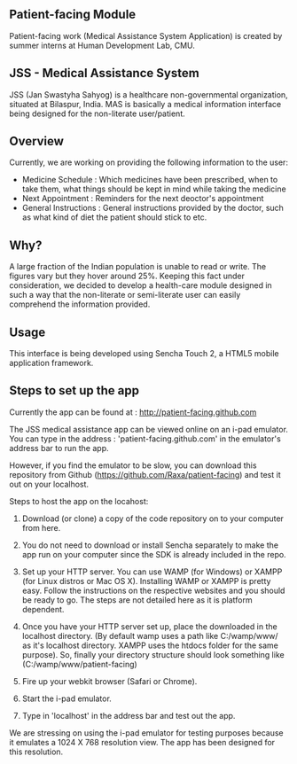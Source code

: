 Patient-facing Module
----------------
Patient-facing work (Medical Assistance System Application) is created by summer interns at Human Development Lab, CMU.

JSS - Medical Assistance System
--------
JSS (Jan Swastyha Sahyog) is a healthcare non-governmental organization, situated at Bilaspur, India. MAS is basically a medical information interface being designed for the non-literate user/patient.

Overview
--------
Currently, we are working on providing the following information to the user:
- Medicine Schedule : Which medicines have been prescribed, when to take them, what things should be kept in mind while taking the medicine
- Next Appointment : Reminders for the next deoctor's appointment
- General Instructions : General instructions provided by the doctor, such as what kind of diet the patient should stick to etc.

Why?
----
A large fraction of the Indian population is unable to read or write. The figures vary but they hover around 25%. Keeping this fact under consideration, we decided to develop a health-care module designed in such a way that the non-literate or semi-literate user can easily comprehend the information provided.

Usage
-----
This interface is being developed using Sencha Touch 2, a HTML5 mobile application framework.

Steps to set up the app
------------------------
Currently the app can be found at : http://patient-facing.github.com

The JSS medical assistance app can be viewed online on an  i-pad emulator. You can type in the address : 'patient-facing.github.com' in the emulator's address bar to run the app. 

However, if you find the emulator to be slow, you can download this repository from Github (https://github.com/Raxa/patient-facing) and test it out on your localhost.
 
Steps to host the app on the locahost:

1. Download (or clone) a copy of the code repository on to your computer from here.

2. You do not need to download or install Sencha separately to make the app run on your computer since the SDK is already included in the repo.

3. Set up your HTTP server. You can use WAMP (for Windows) or XAMPP (for Linux distros or Mac OS X). Installing WAMP or XAMPP is pretty easy. Follow the instructions on the respective websites and you should be ready to go. The steps are not detailed here as it is platform dependent. 

4. Once you have your HTTP server set up, place the downloaded in the localhost directory. (By default wamp uses a path like C:/wamp/www/ as it's localhost directory. XAMPP uses the htdocs folder for the same purpose). So, finally your directory structure should look something like (C:/wamp/www/patient-facing)

5. Fire up your webkit browser (Safari or Chrome).

6. Start the i-pad emulator.

7. Type in 'localhost' in the address bar and test out the app.

We are stressing on using the i-pad emulator for testing purposes because it emulates a 1024 X 768 resolution view. The app has been designed for this resolution.